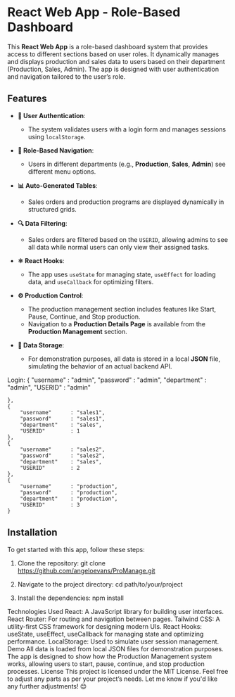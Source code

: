 # React Web App - Role-Based Dashboard

This **React Web App** is a role-based dashboard system that provides access to different sections based on user roles. It dynamically manages and displays production and sales data to users based on their department (Production, Sales, Admin). The app is designed with user authentication and navigation tailored to the user’s role.

## Features

- **🔑 User Authentication**: 
  - The system validates users with a login form and manages sessions using `localStorage`.
  
- **📌 Role-Based Navigation**: 
  - Users in different departments (e.g., **Production**, **Sales**, **Admin**) see different menu options.
  
- **📊 Auto-Generated Tables**: 
  - Sales orders and production programs are displayed dynamically in structured grids.
  
- **🔍 Data Filtering**: 
  - Sales orders are filtered based on the `USERID`, allowing admins to see all data while normal users can only view their assigned tasks.
  
- **⚛️ React Hooks**: 
  - The app uses `useState` for managing state, `useEffect` for loading data, and `useCallback` for optimizing filters.

- **⚙️ Production Control**: 
  - The production management section includes features like Start, Pause, Continue, and Stop production.
  - Navigation to a **Production Details Page** is available from the **Production Management** section.
  
- **📁 Data Storage**: 
  - For demonstration purposes, all data is stored in a local **JSON** file, simulating the behavior of an actual backend API.

Login:
 {
        "username"      : "admin",
        "password"      : "admin",
        "department"    : "admin",
        "USERID"        : "admin"

    },
    {
        "username"      : "sales1",
        "password"      : "sales1",
        "department"    : "sales",
        "USERID"        : 1
    },
    {
        "username"      : "sales2",
        "password"      : "sales2",
        "department"    : "sales",
        "USERID"        : 2
    },
    {
        "username"      : "production",
        "password"      : "production",
        "department"    : "production",
        "USERID"        : 3
    }






## Installation

To get started with this app, follow these steps:

1. Clone the repository:
  git clone https://github.com/angeloevans/ProManage.git

2. Navigate to the project directory: 
  cd path/to/your/project

3. Install the dependencies:
  npm install

Technologies Used
React: A JavaScript library for building user interfaces.
React Router: For routing and navigation between pages.
Tailwind CSS: A utility-first CSS framework for designing modern UIs.
React Hooks: useState, useEffect, useCallback for managing state and optimizing performance.
LocalStorage: Used to simulate user session management.
Demo
All data is loaded from local JSON files for demonstration purposes.
The app is designed to show how the Production Management system works, allowing users to start, pause, continue, and stop production processes.
License
This project is licensed under the MIT License.
Feel free to adjust any parts as per your project’s needs. Let me know if you'd like any further adjustments! 😊

